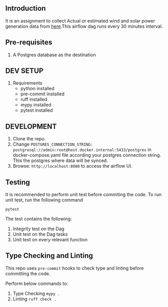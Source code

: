 ## Introduction
It is an assignment to collect Actual or estimated wind and solar power generation data from  [here](https://bmrs.elexon.co.uk/actual-or-estimated-wind-and-solar-power-generation).This airflow dag runs every 30 minutes interval.

## Pre-requisites
1. A Postgres database as the destination

## DEV SETUP
1. Requirements
    - python installed
    - pre-commit installed
    - ruff installed
    - mypy installed
    - pytest installed

## DEVELOPMENT
1. Clone the repo.
2. Change `POSTGRES_CONNECTION_STRING: postgresql://admin:root@host.docker.internal:5433/postgres` in docker-compose.yaml file according your postgres connection string. This the postgres where data will be synced.
3. Browse: `http://localhost:8080` to access the airflow UI.

## Testing
It is recommended to perform unit test before commiting the code. To run unit test, run the following command

`pytest`

The test contains the following:
1. Integrity test on the Dag
2. Unit test on the Dag tasks
3. Unit test on every relevant function


## Type Checking and Linting
This repo uses `pre-commit` hooks to check type and linting before committing the code.

Perform below commands to:
1. Type Checking
`mypy .`
2. Linting
`ruff check .`

